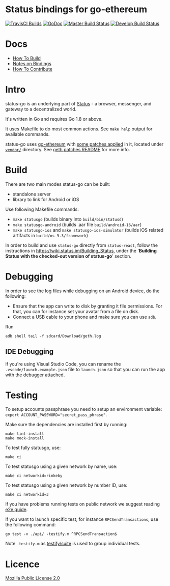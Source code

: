 # Status bindings for go-ethereum

[![TravisCI Builds](https://img.shields.io/badge/TravisCI-URL-yellowgreen.svg?link=https://travis-ci.org/status-im/status-go)](https://travis-ci.org/status-im/status-go)
[![GoDoc](https://godoc.org/github.com/status-im/status-go?status.svg)](https://godoc.org/github.com/status-im/status-go) [![Master Build Status](https://img.shields.io/travis/status-im/status-go/master.svg?label=build/master)](https://github.com/status-im/status-go/tree/master) [![Develop Build Status](https://img.shields.io/travis/status-im/status-go/develop.svg?label=build/develop)](https://github.com/status-im/status-go/tree/develop)

# Docs

- [How To Build](https://wiki.status.im/Building_status-go)
- [Notes on Bindings](https://wiki.status.im/Status-go_Binding_notes)
- [How To Contribute](CONTRIBUTING.md)

# Intro

status-go is an underlying part of [Status](https://status.im/) - a browser, messenger, and gateway to a decentralized world.

It's written in Go and requires Go 1.8 or above.

It uses Makefile to do most common actions. See `make help` output for available commands.

status-go uses [go-ethereum](https://github.com/ethereum/go-ethereum) with [some patches applied](./_assets/patches/geth) in it, located under [`vendor/`](./vendor/github.com/ethereum/go-ethereum) directory. See [geth patches README](./_assets/patches/geth/README.md) for more info.

# Build

There are two main modes status-go can be built:

- standalone server
- library to link for Android or iOS

Use following Makefile commands:

- `make statusgo` (builds binary into `build/bin/statusd`)
- `make statusgo-android` (builds .aar file `build/android-16/aar`)
- `make statusgo-ios` and `make statusgo-ios-simulator` (builds iOS related artifacts in `build/os-9.3/framework`)

In order to build and use `status-go` directly from `status-react`, follow the instructions in https://wiki.status.im/Building_Status, under the '**Building Status with the checked-out version of status-go**' section.

# Debugging

In order to see the log files while debugging on an Android device, do the following:

- Ensure that the app can write to disk by granting it file permissions. For that, you can for instance set your avatar from a file on disk.
- Connect a USB cable to your phone and make sure you can use `adb`.

Run

```shell
adb shell tail -f sdcard/Download/geth.log
```

## IDE Debugging

If you're using Visual Studio Code, you can rename the `.vscode/launch.example.json` file to `launch.json` so that you can run the app with the debugger attached.

# Testing

To setup accounts passphrase you need to setup an environment variable: `export ACCOUNT_PASSWORD="secret_pass_phrase"`.

Make sure the dependencies are installed first by running:

```shell
make lint-install
make mock-install
```

To test fully statusgo, use:

```shell
make ci
```

To test statusgo using a given network by name, use:

```shell
make ci networkid=rinkeby
```

To test statusgo using a given network by number ID, use:

```shell
make ci networkid=3
```

If you have problems running tests on public network we suggest reading [e2e guide](t/e2e/README.md).

If you want to launch specific test, for instance `RPCSendTransactions`, use the following command:

```shell
go test -v ./api/ -testify.m ^RPCSendTransaction$
```

Note `-testify.m` as [testify/suite](https://godoc.org/github.com/stretchr/testify/suite) is used to group individual tests.

# Licence

[Mozilla Public License 2.0](https://github.com/status-im/status-go/blob/develop/LICENSE.md)
